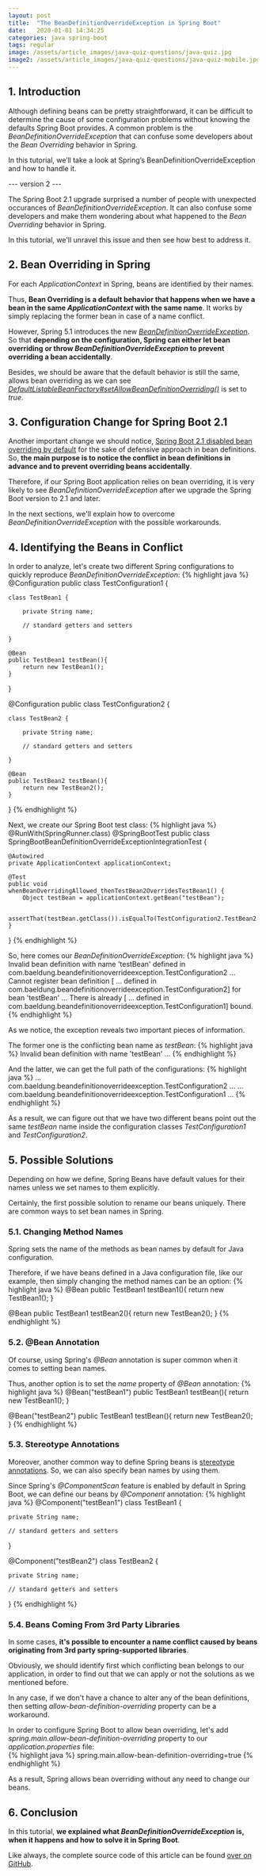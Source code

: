 ```yaml
---
layout: post
title:  "The BeanDefinitionOverrideException in Spring Boot"
date:   2020-01-01 14:34:25
categories: java spring-boot
tags: regular
image: /assets/article_images/java-quiz-questions/java-quiz.jpg
image2: /assets/article_images/java-quiz-questions/java-quiz-mobile.jpg
---
```


## 1. Introduction
Although defining beans can be pretty straightforward, it can be difficult to determine the cause of some configuration problems without knowing the defaults Spring Boot provides. A common problem is the *BeanDefinitionOverrideException* that can confuse some developers about the *Bean Overriding* behavior in Spring.

In this tutorial, we’ll take a look at Spring’s BeanDefinitionOverrideException and how to handle it.

--- version 2 ---

The Spring Boot 2.1 upgrade surprised a number of people with unexpected occurances of *BeanDefinitionOverrideException*. It can also confuse some developers and make them wondering about what happened to the *Bean Overriding* behavior in Spring.

In this tutorial, we'll unravel this issue and then see how best to address it.

## 2. Bean Overriding in Spring
For each *ApplicationContext* in Spring, beans are identified by their names.

Thus, **Bean Overriding is a default behavior that happens when we have a bean in the same *ApplicationContext* with the same name**. It works by simply replacing the former bean in case of a name conflict.

However, Spring 5.1 introduces the new [*BeanDefinitionOverrideException*](https://docs.spring.io/spring-framework/docs/current/javadoc-api/org/springframework/beans/factory/support/BeanDefinitionOverrideException.html). So that **depending on the configuration, Spring can either let bean overriding or throw *BeanDefinitionOverrideException* to prevent overriding a bean accidentally**.

Besides, we should be aware that the default behavior is still the same, allows bean overriding as we can see [*DefaultListableBeanFactory#setAllowBeanDefinitionOverriding()*](https://docs.spring.io/spring/docs/current/javadoc-api/org/springframework/beans/factory/support/DefaultListableBeanFactory.html#setAllowBeanDefinitionOverriding-boolean-) is set to *true*.

## 3. Configuration Change for Spring Boot 2.1
Another important change we should notice, [Spring Boot 2.1 disabled bean overriding by default](https://github.com/spring-projects/spring-boot/wiki/Spring-Boot-2.1-Release-Notes#bean-overriding) for the sake of defensive approach in bean definitions. So, **the main purpose is to notice the conflict in bean definitions in advance and to prevent overriding beans accidentally**.

Therefore, if our Spring Boot application relies on bean overriding, it is very likely to see *BeanDefinitionOverrideException* after we upgrade the Spring Boot version to 2.1 and later.

In the next sections, we'll explain how to overcome *BeanDefinitionOverrideException* with the possible workarounds.

## 4. Identifying the Beans in Conflict
In order to analyze, let's create two different Spring configurations to quickly reproduce *BeanDefinitionOverrideException*:
{% highlight java %}
@Configuration
public class TestConfiguration1 {

    class TestBean1 {

        private String name;

        // standard getters and setters

    }

    @Bean
    public TestBean1 testBean(){
        return new TestBean1();
    }

}

@Configuration
public class TestConfiguration2 {

    class TestBean2 {

        private String name;

        // standard getters and setters

    }

    @Bean
    public TestBean2 testBean(){
        return new TestBean2();
    }

}
{% endhighlight %}

Next, we create our Spring Boot test class:
{% highlight java %}
@RunWith(SpringRunner.class)
@SpringBootTest
public class SpringBootBeanDefinitionOverrideExceptionIntegrationTest {

    @Autowired
    private ApplicationContext applicationContext;

    @Test
    public void whenBeanOverridingAllowed_thenTestBean2OverridesTestBean1() {
        Object testBean = applicationContext.getBean("testBean");

        assertThat(testBean.getClass()).isEqualTo(TestConfiguration2.TestBean2.class);
    }
}
{% endhighlight %}

So, here comes our *BeanDefinitionOverrideException*:
{% highlight java %}
Invalid bean definition with name 'testBean' defined in com.baeldung.beandefinitionoverrideexception.TestConfiguration2 ...
Cannot register bean definition [ ... defined in com.baeldung.beandefinitionoverrideexception.TestConfiguration2] for bean 'testBean' ...
There is already [ ... defined in com.baeldung.beandefinitionoverrideexception.TestConfiguration1] bound.
{% endhighlight %}

As we notice, the exception reveals two important pieces of information.

The former one is the conflicting bean name as *testBean*:
{% highlight java %}
Invalid bean definition with name 'testBean' ...
{% endhighlight %}

And the latter, we can get the full path of the configurations:
{% highlight java %}
... com.baeldung.beandefinitionoverrideexception.TestConfiguration2 ...
... com.baeldung.beandefinitionoverrideexception.TestConfiguration1 ...
{% endhighlight %}

As a result, we can figure out that we have two different beans point out the same *testBean* name inside the configuration classes *TestConfiguration1* and *TestConfiguration2*.

## 5. Possible Solutions
Depending on how we define, Spring Beans have default values for their names unless we set names to them explicitly.

Certainly, the first possible solution to rename our beans uniquely. There are common ways to set bean names in Spring.

### 5.1. Changing Method Names
Spring sets the name of the methods as bean names by default for Java configuration.

Therefore, if we have beans defined in a Java configuration file, like our example, then simply changing the method names can be an option:
{% highlight java %}
@Bean
public TestBean1 testBean1(){
    return new TestBean1();
}

@Bean
public TestBean1 testBean2(){
    return new TestBean2();
}
{% endhighlight %}

### 5.2. @Bean Annotation
Of course, using Spring's *@Bean* annotation is super common when it comes to setting bean names.

Thus, another option is to set the *name* property of *@Bean* annotation:
{% highlight java %}
@Bean("testBean1")
public TestBean1 testBean(){
    return new TestBean1();
}

@Bean("testBean2")
public TestBean1 testBean(){
    return new TestBean2();
}
{% endhighlight %}


### 5.3. Stereotype Annotations
Moreover, another common way to define Spring beans is [stereotype annotations](https://www.baeldung.com/spring-bean-annotations). So, we can also specify bean names by using them.

Since Spring's *@ComponentScan* feature is enabled by default in Spring Boot, we can define our beans by *@Component* annotation:
{% highlight java %}
@Component("testBean1")
class TestBean1 {

    private String name;

    // standard getters and setters

}

@Component("testBean2")
class TestBean2 {

    private String name;

    // standard getters and setters

}
{% endhighlight %}

### 5.4. Beans Coming From 3rd Party Libraries
In some cases, **it's possible to encounter a name conflict caused by beans originating from 3rd party spring-supported libraries**.

Obviously, we should identify first which conflicting bean belongs to our application, in order to find out that we can apply or not the solutions as we mentioned before.

In any case, if we don't have a chance to alter any of the bean definitions, then setting *allow-bean-definition-overriding* property can be a workaround.

In order to configure Spring Boot to allow bean overriding, let's add *spring.main.allow-bean-definition-overriding* property to our *application.properties* file:  
{% highlight java %}
spring.main.allow-bean-definition-overriding=true
{% endhighlight %}

As a result, Spring allows bean overriding without any need to change our beans.

## 6. Conclusion
In this tutorial, **we explained what *BeanDefinitionOverrideException* is, when it happens and how to solve it in Spring Boot**.

Like always, the complete source code of this article can be found [over on GitHub](https://github.com).
